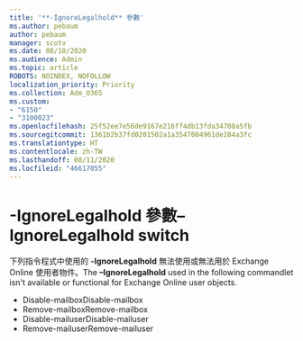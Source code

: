 ```yaml
---
title: '**-IgnoreLegalhold** 參數'
ms.author: pebaum
author: pebaum
manager: scotv
ms.date: 08/10/2020
ms.audience: Admin
ms.topic: article
ROBOTS: NOINDEX, NOFOLLOW
localization_priority: Priority
ms.collection: Adm_O365
ms.custom:
- "6150"
- "3100023"
ms.openlocfilehash: 25f52ee7e56de9167e216ff4db13fda34708a5fb
ms.sourcegitcommit: 1361b2b37fd0201502a1a3547084961de284a3fc
ms.translationtype: HT
ms.contentlocale: zh-TW
ms.lasthandoff: 08/11/2020
ms.locfileid: "46617055"
---
```

# <a name="ignorelegalhold-switch"></a><span data-ttu-id="3ff67-102">**-IgnoreLegalhold** 參數</span><span class="sxs-lookup"><span data-stu-id="3ff67-102">**–IgnoreLegalhold** switch</span></span>

<span data-ttu-id="3ff67-103">下列指令程式中使用的 **-IgnoreLegalhold** 無法使用或無法用於 Exchange Online 使用者物件。</span><span class="sxs-lookup"><span data-stu-id="3ff67-103">The **–IgnoreLegalhold** used in the following commandlet isn't available or functional for Exchange Online user objects.</span></span>

- <span data-ttu-id="3ff67-104">Disable-mailbox</span><span class="sxs-lookup"><span data-stu-id="3ff67-104">Disable-mailbox</span></span>
- <span data-ttu-id="3ff67-105">Remove-mailbox</span><span class="sxs-lookup"><span data-stu-id="3ff67-105">Remove-mailbox</span></span>
- <span data-ttu-id="3ff67-106">Disable-mailuser</span><span class="sxs-lookup"><span data-stu-id="3ff67-106">Disable-mailuser</span></span>
- <span data-ttu-id="3ff67-107">Remove-mailuser</span><span class="sxs-lookup"><span data-stu-id="3ff67-107">Remove-mailuser</span></span>